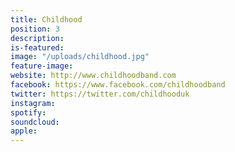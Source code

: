 ```yaml
---
title: Childhood
position: 3
description: 
is-featured: 
image: "/uploads/childhood.jpg"
feature-image: 
website: http://www.childhoodband.com
facebook: https://www.facebook.com/childhoodband
twitter: https://twitter.com/childhooduk
instagram: 
spotify: 
soundcloud: 
apple: 
---
```


